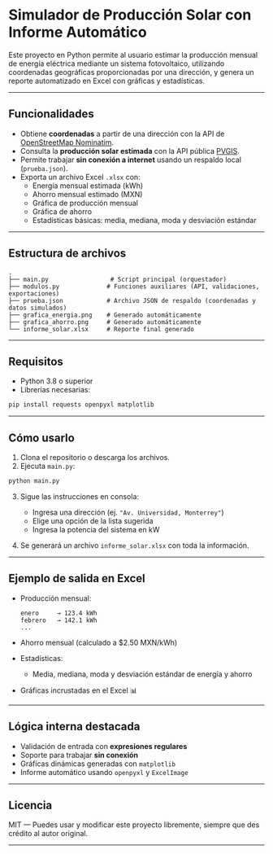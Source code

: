 # Simulador de Producción Solar con Informe Automático

Este proyecto en Python permite al usuario estimar la producción mensual de energía eléctrica mediante un sistema fotovoltaico, utilizando coordenadas geográficas proporcionadas por una dirección, y genera un reporte automatizado en Excel con gráficas y estadísticas.

---

## Funcionalidades

- Obtiene **coordenadas** a partir de una dirección con la API de [OpenStreetMap Nominatim](https://nominatim.openstreetmap.org).
- Consulta la **producción solar estimada** con la API pública [PVGIS](https://re.jrc.ec.europa.eu/pvg_tools/es/tools.html).
- Permite trabajar **sin conexión a internet** usando un respaldo local (`prueba.json`).
- Exporta un archivo Excel `.xlsx` con:
  - Energía mensual estimada (kWh)
  - Ahorro mensual estimado (MXN)
  - Gráfica de producción mensual
  - Gráfica de ahorro
  - Estadísticas básicas: media, mediana, moda y desviación estándar

---

## Estructura de archivos

```
.
├── main.py                 # Script principal (orquestador)
├── modulos.py             # Funciones auxiliares (API, validaciones, exportaciones)
├── prueba.json            # Archivo JSON de respaldo (coordenadas y datos simulados)
├── grafica_energia.png    # Generado automáticamente
├── grafica_ahorro.png     # Generado automáticamente
└── informe_solar.xlsx     # Reporte final generado
```

---

## Requisitos

- Python 3.8 o superior
- Librerías necesarias:

```bash
pip install requests openpyxl matplotlib
```

---

## Cómo usarlo

1. Clona el repositorio o descarga los archivos.
2. Ejecuta `main.py`:

```bash
python main.py
```

3. Sigue las instrucciones en consola:
   - Ingresa una dirección (ej. `"Av. Universidad, Monterrey"`)
   - Elige una opción de la lista sugerida
   - Ingresa la potencia del sistema en kW

4. Se generará un archivo `informe_solar.xlsx` con toda la información.

---

## Ejemplo de salida en Excel

- Producción mensual:
  ```
  enero     → 123.4 kWh
  febrero   → 142.1 kWh
  ...
  ```

- Ahorro mensual (calculado a $2.50 MXN/kWh)

- Estadísticas:
  - Media, mediana, moda y desviación estándar de energía y ahorro

- Gráficas incrustadas en el Excel 📊

---

## Lógica interna destacada

- Validación de entrada con **expresiones regulares**
- Soporte para trabajar **sin conexión**
- Gráficas dinámicas generadas con `matplotlib`
- Informe automático usando `openpyxl` y `ExcelImage`

---

## Licencia

MIT — Puedes usar y modificar este proyecto libremente, siempre que des crédito al autor original.

---



